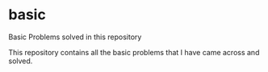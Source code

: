 # basic
Basic Problems solved in this repository


This repository contains all the basic problems that I have came across and solved.
